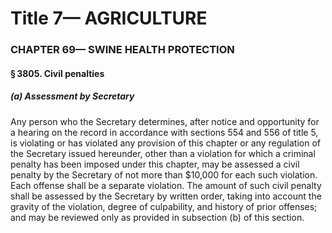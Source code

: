 
# Title 7— AGRICULTURE
### CHAPTER 69— SWINE HEALTH PROTECTION
#### § 3805. Civil penalties
##### (a) Assessment by Secretary

Any person who the Secretary determines, after notice and opportunity for a hearing on the record in accordance with sections 554 and 556 of title 5, is violating or has violated any provision of this chapter or any regulation of the Secretary issued hereunder, other than a violation for which a criminal penalty has been imposed under this chapter, may be assessed a civil penalty by the Secretary of not more than $10,000 for each such violation. Each offense shall be a separate violation. The amount of such civil penalty shall be assessed by the Secretary by written order, taking into account the gravity of the violation, degree of culpability, and history of prior offenses; and may be reviewed only as provided in subsection (b) of this section.
